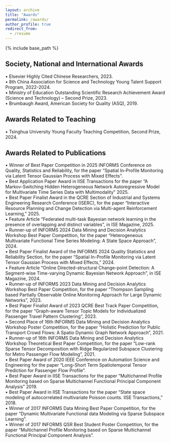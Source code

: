 ```yaml
---
layout: archive
title: "Awards"
permalink: /awards/
author_profile: true
redirect_from:
  - /resume
---
```


{% include base_path %}

## Society, National and International Awards
•	Elsevier Highly Cited Chinese Researchers, 2023. <br>
•	8th China Association for Science and Technology Young Talent Support Program, 2022-2024. <br>
•	Ministry of Education Outstanding Scientific Research Achievement Award (Science and Technology) – Second Prize, 2023. <br>
•	Brumbaugh Award, American Society for Quality (ASQ), 2019. <br>

## Awards Related to Teaching
•	Tsinghua University Young Faculty Teaching Competition, Second Prize, 2024. <br>

## Awards Related to Publications
•	Winner of Best Paper Competition in 2025 INFORMS Conference on Quality, Statistics and Reliability, for the paper “Spatial In-Profile Monitoring via Latent Tensor Gaussian Process with Mixed Effects”. <br>
•	Best Application Paper Award in IISE Transactions for the paper “A Markov-Switching Hidden Heterogeneous Network Autoregressive Model for Multivariate Time Series Data with Multimodality” 2025.<br>
•	Best Paper Finalist Award in the QCRE Section of Industrial and Systems Engineering Research Conference (ISERC), for the paper “Interactive Resource Planning and Change Detection via Multi-agent Reinforcement Learning,” 2025.<br>
•	Feature Article “Federated multi-task Bayesian network learning in the presence of overlapping and distinct variables”, in ISE Magazine, 2025. <br>
•	Runner-up of INFORMS 2024 Data Mining and Decision Analytics Workshop Best Paper Competition, for the paper “Heterogeneous Multivariate Functional Time Series Modeling: A State Space Approach”, 2024. <br>
•	Best Paper Finalist Award of the INFORMS 2024 Quality Statistics and Reliability Section, for the paper “Spatial In-Profile Monitoring via Latent Tensor Gaussian Process with Mixed Effects,” 2024. <br>
•	Feature Article “Online Directed-structural Change-point Detection: A Segment-wise Time-varying Dynamic Bayesian Network Approach”, in ISE Magazine, 2024. <br> 
•	Runner-up of INFORMS 2023 Data Mining and Decision Analytics Workshop Best Paper Competition, for the paper “Thompson Sampling based Partially Observable Online Monitoring Approach for Large Dynamic Networks”, 2023. <br>
•	Best Paper Finalist Award of 2023 QCRE Best Track Paper Competition, for the paper “Graph-aware Tensor Topic Models for Individualized Passenger Travel Pattern Clustering”, 2023.<br> 
•	Second Place of 16th INFORMS Data Mining and Decision Analytics Workshop Poster Competition, for the paper “Holistic Prediction for Public Transport Crowd Flows: A Spatio Dynamic Graph Network Approach”, 2021. <br>
•	Runner-up of 16th INFORMS Data Mining and Decision Analytics Workshop Theoretical Best Paper Competition, for the paper “Low-rank Sparse Tensor Decomposition with Ridge Regularized Subspace Clustering for Metro Passenger Flow Modeling”, 2021. <br>
•	Best Paper Award of 2020 IEEE Conference on Automation Science and Engineering for the paper “Long-Short Term Spatiotemporal Tensor Prediction for Passenger Flow Profile”. <br>
•	Best Paper Award in IISE Transactions for the paper “Multichannel Profile Monitoring based on Sparse Multichannel Functional Principal Component Analysis” 2019. <br>
•	Best Paper Award in IISE Transactions for the paper “State space modeling of autocorrelated multivariate Poisson counts. IISE Transactions,” 2018. <br>
•	Winner of 2017 INFORMS Data Mining Best Paper Competition, for the paper “Dynamic Multivariate Functional data Modeling via Sparse Subspace Learning”. <br>
•	Winner of 2017 INFORMS QSR Best Student Poster Competition, for the paper “Multichannel Profile Monitoring based on Sparse Multichannel Functional Principal Component Analysis”. <br>
